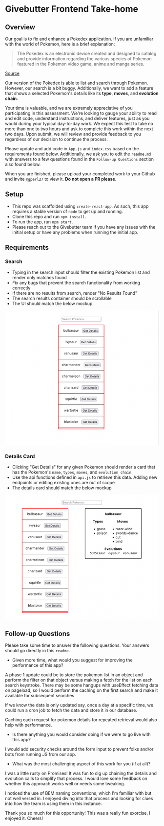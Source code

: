 # Givebutter Frontend Take-home

## Overview

Our goal is to fix and enhance a Pokedex application. If you are unfamiliar with the world of Pokemon, here is a brief explanation:

> The Pokedex is an electronic device created and designed to catalog and provide information regarding the various species of Pokemon featured in the Pokemon video game, anime and manga series.
 
[Source](https://pokemon.fandom.com/wiki/Pokedex)
 
Our version of the Pokedex is able to list and search through Pokemon. However, our search is a bit buggy. Additionally, we want to add a feature that shows a selected Pokemon's details like its **type**, **moves**, and **evolution chain**.

Your time is valuable, and we are extremely appreciative of you participating in this assessment. We're looking to gauge your ability to read and edit code, understand instructions, and deliver features, just as you would during your typical day-to-day work. We expect this test to take no more than one to two hours and ask to complete this work within the next two days. Upon submit, we will review and provide feedback to you regardless of our decision to continue the process.

Please update and add code in `App.js` and `index.css` based on the requirements found below. Additionally, we ask you to edit the `readme.md` with answers to a few questions found in the `Follow-up Questions` section also found below.

When you are finished, please upload your completed work to your Github and invite `@gperl27` to view it. **Do not open a PR please.**

## Setup

- This repo was scaffolded using `create-react-app`. As such, this app requires a stable version of `node` to get up and running.
- Clone this repo and run `npm install`.
- To run the app, run `npm start`.
- Please reach out to the Givebutter team if you have any issues with the initial setup or have any problems when running the initial app.

## Requirements

### Search
- Typing in the search input should filter the existing Pokemon list and render only matches found
- Fix any bugs that prevent the search functionality from working correctly
- If there are no results from search, render "No Results Found"
- The search results container should be scrollable
- The UI should match the below mockup

![](mockup0.png)

### Details Card
     
- Clicking "Get Details" for any given Pokemon should render a card that has the Pokemon's `name`, `types`, `moves`, and `evolution chain`
- Use the api functions defined in `api.js` to retrieve this data. Adding new endpoints or editing existing ones are out of scope
- The details card should match the below mockup

![](mockup1.png)

## Follow-up Questions

Please take some time to answer the following questions. Your answers should go directly in this `readme`.

- Given more time, what would you suggest for improving the performance of this app?

A phase 1 update could be to store the pokemon list in an object and perform the filter on that object versus making a fetch for the list on each search keystroke. There may be some hangups with useEffect fetching data on pageload, so I would perform the caching on the first search and make it available for subsequent searches.

If we know the data is only updated say, once a day at a specific time, we could run a cron job to fetch the data and store it in our database. 

Caching each request for pokemon details for repeated retrieval would also help with performance.

- Is there anything you would consider doing if we were to go live with this app?

I would add security checks around the form input to prevent folks and/or bots from running JS from our app. 

- What was the most challenging aspect of this work for you (if at all)?

I was a little rusty on Promises! It was fun to dig up chaining the details and evolution calls to simplify that process. I would love some feedback on whether this approach works well or needs some tweaking. 

I noticed the use of BEM naming conventions, which I'm familiar with but not well versed in. I enjoyed diving into that process and looking for clues into how the team is using them in this instance.


Thank you so much for this opportunity! This was a really fun exorcise, I enjoyed it. Cheers!